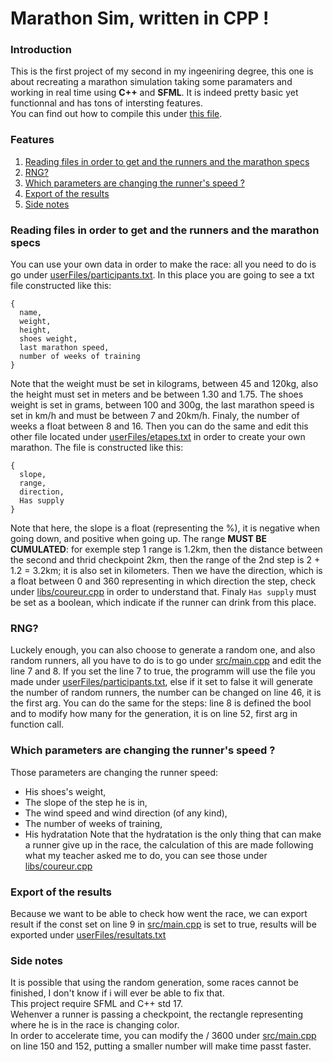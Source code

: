 # Marathon Sim, written in CPP !
### Introduction
This is the first project of my second in my ingeeniring degree, this one is about recreating a marathon simulation taking some paramaters and working in real time using **C++** and **SFML**. It is indeed pretty basic yet functionnal and has tons of intersting features.<br/>You can find out how to compile this under [this file](build/Infos.md).

### Features
1. [Reading files in order to get and the runners and the marathon specs](https://github.com/TT-txt/MarthonSimCpp#reading-files-in-order-to-get-and-the-runners-and-the-marathon-specs)
2. [RNG?](#rng)
3. [Which parameters are changing the runner's speed ?]()
4. [Export of the results](https://github.com/TT-txt/MarthonSimCpp#-which-parameters-are-changing-the-runners-speed--)
5. [Side notes](https://github.com/TT-txt/MarthonSimCpp#-side-notes-)

### Reading files in order to get and the runners and the marathon specs
You can use your own data in order to make the race: all you need to do is go under [userFiles/participants.txt]("userFiles/participants.txt). In this place you are going to see a txt file constructed like this:</br>
```
{     
  name,     
  weight,     
  height,     
  shoes weight,   
  last marathon speed,    
  number of weeks of training  
}   
```
Note that the weight must be set in kilograms, between 45 and 120kg, also the height must set in meters and be between 1.30 and 1.75. The shoes weight is set in grams, between 100 and 300g, the last marathon speed is set in km/h and must be between 7 and 20km/h. Finaly, the number of weeks a float between 8 and 16.
Then you can do the same and edit this other file located under [userFiles/etapes.txt](userFiles/etapes.txt) in order to create your own marathon. The file is constructed like this:<br/>
```
{
  slope,
  range,
  direction,
  Has supply
}
```
Note that here, the slope is a float (representing the %), it is negative when going down, and positive when going up. The range **MUST BE CUMULATED**: for exemple step 1 range is 1.2km, then the distance between the second and thrid checkpoint 2km, then the range of the 2nd step is 2 + 1.2 = 3.2km; it is also set in kilometers. Then we have the direction, which is a float between 0 and 360 representing in which direction the step, check under [libs/coureur.cpp](libs/coureur.cpp) in order to understand that. Finaly `Has supply` must be set as a boolean, which indicate if the runner can drink from this place.<br/>

### RNG?
Luckely enough, you can also choose to generate a random one, and also random runners, all you have to do is to go under [src/main.cpp](src/main.cpp) and edit the line 7 and 8. If you set the line 7 to true, the programm will use the file you made under [userFiles/participants.txt](userFiles/participants.txt), else if it set to false it will generate the number of random runners, the number can be changed on line 46, it is the first arg. You can do the same for the steps: line 8 is defined the bool and to modify how many for the generation, it is on line 52, first arg in function call.

### Which parameters are changing the runner's speed ?
Those parameters are changing the runner speed: <br/>
* His shoes's weight,
* The slope of the step he is in,
* The wind speed and wind direction (of any kind),
* The number of weeks of training,
* His hydratation
Note that the hydratation is the only thing that can make a runner give up in the race, the calculation of this are made following what my teacher asked me to do, you can see those under [libs/coureur.cpp](libs/coureur.cpp)

### Export of the results 
Because we want to be able to check how went the race, we can export result if the const set on line 9 in [src/main.cpp](src/main.cpp) is set to true, results will be exported under [userFiles/resultats.txt](userFiles/resultats.txt)

### Side notes
It is possible that using the random generation, some races cannot be finished, I don't know if i will ever be able to fix that.</br>
This project require SFML and C++ std 17.<br/>
Wehenver a runner is passing a checkpoint, the rectangle representing where he is in the race is changing color. <br/>
In order to accelerate time, you can modify the / 3600 under [src/main.cpp](src/main.cpp) on line 150 and 152, putting a smaller number will make time passt faster. <br/>

